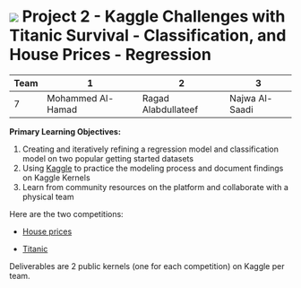 # ![](https://ga-dash.s3.amazonaws.com/production/assets/logo-9f88ae6c9c3871690e33280fcf557f33.png) Project 2 - Kaggle Challenges with Titanic Survival - Classification, and House Prices - Regression

|Team|	1|	2|	3|
|----|---|---|---|
|7|	Mohammed Al-Hamad|	Ragad Alabdullateef|	Najwa Al-Saadi|

**Primary Learning Objectives:**
1. Creating and iteratively refining a regression model and classification model on two popular getting started datasets
2. Using [Kaggle](https://www.kaggle.com/) to practice the modeling process and document findings on Kaggle Kernels
3. Learn from community resources on the platform and collaborate with a physical team

Here are the two competitions:
 - [House prices](https://www.kaggle.com/c/house-prices-advanced-regression-techniques)

 - [Titanic](https://www.kaggle.com/c/titanic)

Deliverables are 2 public kernels (one for each competition) on Kaggle per team.
